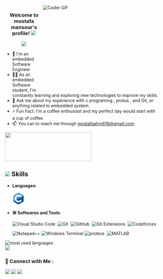 


<img align="right" src="https://media.giphy.com/media/SWoSkN6DxTszqIKEqv/giphy.gif" alt="Coder GIF" width="380" height="280">
<h3 align="center">
  Welcome to mostafa mansour's profile!
  <img src="https://media.giphy.com/media/hvRJCLFzcasrR4ia7z/giphy.gif" width="28">
</h3>

<!-- Typing SVG by DenverCoder1 - https://github.com/DenverCoder1/readme-typing-svg -->
<p align="center">
  <a href="https://github.com/DenverCoder1/readme-typing-svg"><img src="https://readme-typing-svg.herokuapp.com/?lines=Embedded%20Software%20Engineer;Always%20learning%20new%20things&font=Fira%20Code&center=true&width=440&height=45&color=f75c7e&vCenter=true&size=22"></a>
</p> 

- 🏢 I'm an embedded Software Engineer 
- 👨‍💻 As  an embedded Software student, I'm constantly learning and exploring new technologies to improve my skills.
- 💬 Ask me about my experience with c programing , protus , and Git, or anything related to embedded system.
- ⚡ Fun Fact: I'm a coffee enthusiast and my perfect day would start with a cup of coffee.
- 📫 You can to reach me through mostafaahm616@gmail.com
<img align="center" src="https://github.com/Govindv7555/Govindv7555/blob/main/49e76e0596857673c5c80c85b84394c1.gif" width= 75% height=95px>


## <img src="https://media2.giphy.com/media/QssGEmpkyEOhBCb7e1/giphy.gif?cid=ecf05e47a0n3gi1bfqntqmob8g9aid1oyj2wr3ds3mg700bl&rid=giphy.gif" width ="30"><b> Skills</b>

<p align="center">

- **Languages**:

  <p align="left"> <a href="https://www.cprogramming.com/" target="_blank" rel="noreferrer">
    <img src="https://raw.githubusercontent.com/devicons/devicon/master/icons/c/c-original.svg" alt="c" width="40" height="40"/> </a> </p>

- **🛠 Softwares and Tools**:
     
    ![Visual Studio Code](https://img.shields.io/badge/-Visual%20Studio%20Code-05122A?style=flat&logo=visual-studio-code&logoColor=007ACC)&nbsp;
    ![Git](https://img.shields.io/badge/-Git-05122A?style=flat&logo=git)&nbsp;
    ![GitHub](https://img.shields.io/badge/-GitHub-05122A?style=flat&logo=github)&nbsp;
    ![Git Extensions](https://img.shields.io/badge/-Git%20Extensions-05122A?style=flat&logo=Git-Extensions&logoColor=red)&nbsp;
    ![Codeforces](https://img.shields.io/badge/-Codeforces-05122A?style=for-the-badge&logo=Codeforces)&nbsp;

    ![Notepad++](https://img.shields.io/badge/Notepad++-90E59A.svg?style=flat&logo=notepad%2b%2b&logoColor=black)
    ![Windows Terminal](https://img.shields.io/badge/Windows%20Terminal-%234D4D4D.svg?style=flat&logo=windows-terminal&logoColor=white)
    ![proteus](https://img.shields.io/badge/-proteus-05122A?style=flat&logo=bootstrap&logoColor=red)&nbsp;
    ![MATLAB](https://img.shields.io/badge/-MATLAB-%234D4D4D?style=flat&logo=MATLAB)&nbsp;

<img align="left" src="https://github-readme-stats.vercel.app/api/top-langs?username=mans2001&show_icons=true&locale=en&layout=compact&theme=radical" alt="most used languages" />
<br>
<a href="https://komarev.com/ghpvc/?username=mans2001&style=for-the-badge">
    <img src="https://komarev.com/ghpvc/?username=mans2001&style=for-the-badge">
</a>

### 🔗 Connect with Me :

<a href="https://mail.google.com/mail/u/0/#inbox" target="_blank"><img src="https://img.shields.io/badge/-Gmail-c14438?style=for-the-badge&logo=Gmail&logoColor=white"/></a>
<a href="https://linkedin.com/in/moustafa-ahmed-mansour-701298274" target="_blank"><img src="https://img.shields.io/badge/-LinkedIn-blue?style=for-the-badge&logo=Linkedin&logoColor=white"/></a>
<a href="https://www.facebook.com/profile.php?id=100027788675879" target="_blank"><img src="https://img.shields.io/badge/-FaceBook-385490?style=for-the-badge&logo=Facebook&logoColor=white"/></a>



